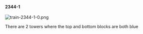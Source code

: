 #### 2344-1
![train-2344-1-0.png](https://github.com/lil-lab/nlvr/raw/master/nlvr/train/images/16/train-2344-1-0.png "train-2344-1-0.png")

There are 2 towers where the top and bottom blocks are both blue